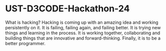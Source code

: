 # UST-D3CODE-Hackathon-24
What is hacking? Hacking is coming up with an amazing idea and working persistently on it. It is failing, failing again, and failing better. It is trying new things and learning in the process. It is working together, collaborating and building things that are innovative and forward-thinking. Finally, it is to be a better programmer.

